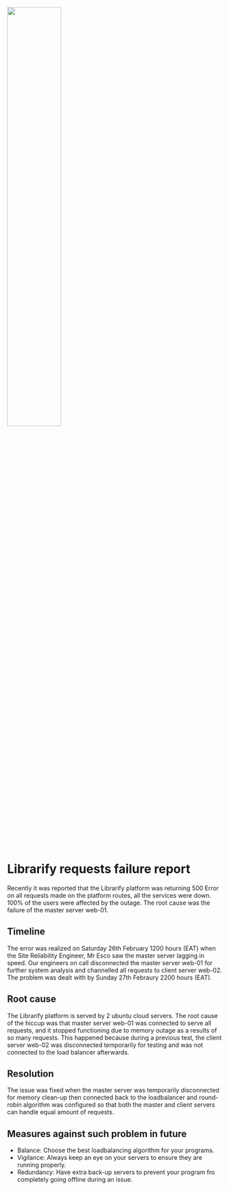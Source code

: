 <img src=./image.png width=50%>

# Librarify requests failure report
Recently it was reported that the Librarify platform was returning 500 Error on all requests made on the platform routes, 
all the services were down.  100% of the users were affected by the outage.
The root cause was the failure of the master server web-01.

## Timeline
The error was realized on Saturday 26th February 1200 hours (EAT) when the Site Reliability Engineer, Mr Esco saw the master server lagging in speed.
Our engineers on call disconnected the master server web-01 for further system analysis and channelled all requests to client server web-02. 
The problem was dealt with by Sunday 27th Febraury 2200 hours (EAT).

## Root cause
The Librarify platform is served by 2 ubuntu cloud servers. 
The root cause of the hiccup was that master server web-01 was connected to serve all requests, 
and it stopped functioning due to memory outage as a results of so many requests.
This happened because during a previous test, the client server web-02 was disconnected temporarily for testing and was not connected to the load balancer afterwards. 

## Resolution
The issue was fixed when the master server was temporarily disconnected for memory clean-up then connected back to the loadbalancer 
and round-robin algorithm was configured so that both the master and client servers can handle equal amount of requests.

## Measures against such problem in future
- Balance: Choose the best loadbalancing algorithm for your programs.
- Vigilance: Always keep an eye on your servers to ensure they are running properly.
- Redundancy: Have extra back-up servers to prevent your program fro completely going offline during an issue.
